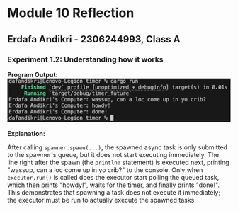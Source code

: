 # Module 10 Reflection

## Erdafa Andikri - 2306244993, Class A

### Experiment 1.2: Understanding how it works

**Program Output:**
![image](image.png)

**Explanation:**

After calling `spawner.spawn(...)`, the spawned async task is only submitted to the spawner's queue, but it does not start executing immediately. The line right after the spawn (the `println!` statement) is executed next, printing "wassup, can a loc come up in yo crib?" to the console. Only when `executor.run()` is called does the executor start polling the queued task, which then prints "howdy!", waits for the timer, and finally prints "done!". This demonstrates that spawning a task does not execute it immediately; the executor must be run to actually execute the spawned tasks.
